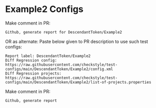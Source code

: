 # Example2 Configs
Make comment in PR:
```
Github, generate report for DescendantToken/Example2
```
OR as alternate:
Paste below given to PR description to use such test configs:
```
Report label: DescendantToken/Example2
Diff Regression config: https://raw.githubusercontent.com/checkstyle/test-configs/main/DescendantToken/Example2/config.xml
Diff Regression projects: https://raw.githubusercontent.com/checkstyle/test-configs/main/DescendantToken/Example2/list-of-projects.properties
```
Make comment in PR:
```
Github, generate report
```
